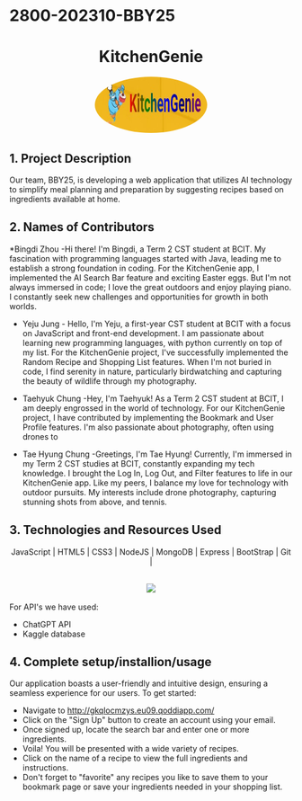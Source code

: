 # 2800-202310-BBY25

<div align="center">

# KitchenGenie

<img src="/img/KitchenGenie.jpg" alt="Kitchen Genie Logo" style="border-radius: 50%;" width="200" height="100">

</div>


## 1. Project Description
Our team, BBY25, is developing a web application that utilizes AI technology to simplify meal planning and preparation by suggesting recipes based on ingredients available at home.

## 2. Names of Contributors

*Bingdi Zhou -Hi there! I'm Bingdi, a Term 2 CST student at BCIT. My fascination with programming languages started with Java, leading me to establish a strong foundation in coding. For the KitchenGenie app, I implemented the AI Search Bar feature and exciting Easter eggs. But I'm not always immersed in code; I love the great outdoors and enjoy playing piano. I constantly seek new challenges and opportunities for growth in both worlds.

* Yeju Jung - Hello, I'm Yeju, a first-year CST student at BCIT with a focus on JavaScript and front-end development. I am passionate about       learning new programming languages, with python currently on top of my list. For the KitchenGenie project, I've successfully implemented the Random Recipe and Shopping List features. When I'm not buried in code, I find serenity in nature, particularly birdwatching and capturing the beauty of wildlife through my photography.

* Taehyuk Chung -Hey, I'm Taehyuk! As a Term 2 CST student at BCIT, I am deeply engrossed in the world of technology. For our KitchenGenie project, I have contributed by implementing the Bookmark and User Profile features. I'm also passionate about photography, often using drones to 

* Tae Hyung Chung -Greetings, I'm Tae Hyung! Currently, I'm immersed in my Term 2 CST studies at BCIT, constantly expanding my tech knowledge. I brought the Log In, Log Out, and Filter features to life in our KitchenGenie app. Like my peers, I balance my love for technology with outdoor pursuits. My interests include drone photography, capturing stunning shots from above, and tennis.
	
## 3. Technologies and Resources Used

<p align="center" > 
JavaScript | HTML5 | CSS3 | NodeJS | MongoDB | Express | BootStrap | Git | 
<br>
<br>
<p align="center">
  <a href="https://skillicons.dev">
    <img src="https://skillicons.dev/icons?i=javascript,html,css,nodejs,mongodb,express,bootstrap,git " />
  </a>
</p>
</p>

For API's we have used:
* ChatGPT API
* Kaggle database

## 4. Complete setup/installion/usage
Our application boasts a user-friendly and intuitive design, ensuring a seamless experience for our users. To get started: 

* Navigate to http://gkqlocmzys.eu09.qoddiapp.com/
* Click on the "Sign Up" button to create an account using your email.
* Once signed up, locate the search bar and enter one or more ingredients.
* Voila! You will be presented with a wide variety of recipes.
* Click on the name of a recipe to view the full ingredients and instructions.
* Don't forget to "favorite" any recipes you like to save them to your bookmark page or save your ingredients needed in your shopping list.




	

